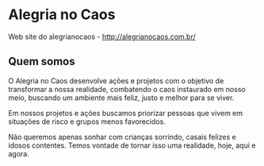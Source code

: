 Alegria no Caos
===============

Web site do alegrianocaos - http://alegrianocaos.com.br/

## Quem somos

O Alegria no Caos desenvolve ações e projetos com o objetivo de transformar a nossa realidade, combatendo o caos instaurado em nosso meio, buscando um ambiente mais feliz, justo e melhor para se viver.

Em nossos projetos e ações buscamos priorizar pessoas que vivem em situações de risco e grupos menos favorecidos.

Não queremos apenas sonhar com crianças sorrindo, casais felizes e idosos contentes. Temos vontade de tornar isso uma realidade, hoje, aqui e agora.
